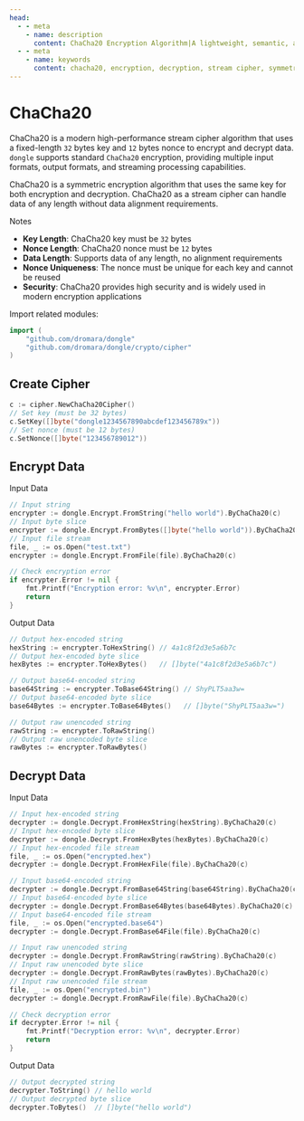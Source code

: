 ```yaml
---
head:
  - - meta
    - name: description
      content: ChaCha20 Encryption Algorithm|A lightweight, semantic, and developer-friendly golang encoding&crypto library
  - - meta
    - name: keywords
      content: chacha20, encryption, decryption, stream cipher, symmetric encryption
---
```


# ChaCha20

ChaCha20 is a modern high-performance stream cipher algorithm that uses a fixed-length `32` bytes key and `12` bytes nonce to encrypt and decrypt data. `dongle` supports standard `ChaCha20` encryption, providing multiple input formats, output formats, and streaming processing capabilities.

ChaCha20 is a symmetric encryption algorithm that uses the same key for both encryption and decryption. ChaCha20 as a stream cipher can handle data of any length without data alignment requirements.

 Notes

- **Key Length**: ChaCha20 key must be `32` bytes
- **Nonce Length**: ChaCha20 nonce must be `12` bytes
- **Data Length**: Supports data of any length, no alignment requirements
- **Nonce Uniqueness**: The nonce must be unique for each key and cannot be reused
- **Security**: ChaCha20 provides high security and is widely used in modern encryption applications

Import related modules:
```go
import (
    "github.com/dromara/dongle"
    "github.com/dromara/dongle/crypto/cipher"
)
```

## Create Cipher

```go
c := cipher.NewChaCha20Cipher()
// Set key (must be 32 bytes)
c.SetKey([]byte("dongle1234567890abcdef123456789x"))
// Set nonce (must be 12 bytes)
c.SetNonce([]byte("123456789012"))
```

## Encrypt Data

 Input Data

```go
// Input string
encrypter := dongle.Encrypt.FromString("hello world").ByChaCha20(c)
// Input byte slice
encrypter := dongle.Encrypt.FromBytes([]byte("hello world")).ByChaCha20(c)
// Input file stream
file, _ := os.Open("test.txt")
encrypter := dongle.Encrypt.FromFile(file).ByChaCha20(c)

// Check encryption error
if encrypter.Error != nil {
	fmt.Printf("Encryption error: %v\n", encrypter.Error)
	return
}
```

 Output Data

```go
// Output hex-encoded string
hexString := encrypter.ToHexString() // 4a1c8f2d3e5a6b7c
// Output hex-encoded byte slice
hexBytes := encrypter.ToHexBytes()   // []byte("4a1c8f2d3e5a6b7c")

// Output base64-encoded string
base64String := encrypter.ToBase64String() // ShyPLT5aa3w=
// Output base64-encoded byte slice
base64Bytes := encrypter.ToBase64Bytes()   // []byte("ShyPLT5aa3w=")

// Output raw unencoded string
rawString := encrypter.ToRawString()
// Output raw unencoded byte slice
rawBytes := encrypter.ToRawBytes()
```

## Decrypt Data

 Input Data

```go
// Input hex-encoded string
decrypter := dongle.Decrypt.FromHexString(hexString).ByChaCha20(c)
// Input hex-encoded byte slice
decrypter := dongle.Decrypt.FromHexBytes(hexBytes).ByChaCha20(c)
// Input hex-encoded file stream
file, _ := os.Open("encrypted.hex")
decrypter := dongle.Decrypt.FromHexFile(file).ByChaCha20(c)

// Input base64-encoded string
decrypter := dongle.Decrypt.FromBase64String(base64String).ByChaCha20(c)
// Input base64-encoded byte slice
decrypter := dongle.Decrypt.FromBase64Bytes(base64Bytes).ByChaCha20(c)
// Input base64-encoded file stream
file, _ := os.Open("encrypted.base64")
decrypter := dongle.Decrypt.FromBase64File(file).ByChaCha20(c)

// Input raw unencoded string
decrypter := dongle.Decrypt.FromRawString(rawString).ByChaCha20(c)
// Input raw unencoded byte slice
decrypter := dongle.Decrypt.FromRawBytes(rawBytes).ByChaCha20(c)
// Input raw unencoded file stream
file, _ := os.Open("encrypted.bin") 
decrypter := dongle.Decrypt.FromRawFile(file).ByChaCha20(c)

// Check decryption error
if decrypter.Error != nil {
	fmt.Printf("Decryption error: %v\n", decrypter.Error)
	return
}
```

 Output Data

```go
// Output decrypted string
decrypter.ToString() // hello world
// Output decrypted byte slice
decrypter.ToBytes()  // []byte("hello world")
```